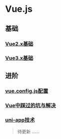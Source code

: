# Vue.js

## 基础
### [Vue2.x基础](https://mubu.com/doc/2xeGpkZPN_)
### [Vue3.x基础](./Vue3.x)
## 进阶
### [vue.config.js配置](vue.config配置.md)
### [Vue中踩过的坑与解决](Vue中踩过的坑与解决)
### [uni-app技术](uni-app知识/README.md)
> 待更新
......